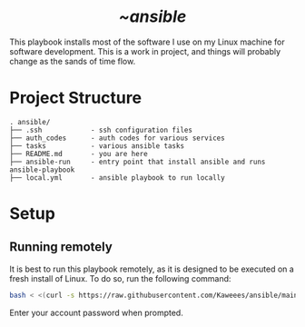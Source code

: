 <div align="center">
  <h1><em>~ansible</em></h1>
</div>

This playbook installs most of the software I use on my Linux machine for software development. This is a work in project, and things will probably change as the sands of time flow.

# Project Structure
```
. ansible/
├── .ssh            - ssh configuration files
├── auth_codes      - auth codes for various services
├── tasks           - various ansible tasks
├── README.md       - you are here
├── ansible-run     - entry point that install ansible and runs ansible-playbook
├── local.yml       - ansible playbook to run locally
```

# Setup

## Running remotely

It is best to run this playbook remotely, as it is designed to be executed on a fresh install of Linux. To do so, run the following command:
```bash
bash < <(curl -s https://raw.githubusercontent.com/Kaweees/ansible/main/ansible-install)
```

Enter your account password when prompted.
